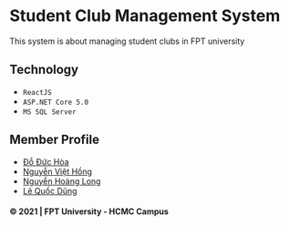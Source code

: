 # Student Club Management System
This system is about managing student clubs in FPT university

## Technology
- `ReactJS`
- `ASP.NET Core 5.0`
- `MS SQL Server`
## Member Profile
- [Đỗ Đức Hòa](https://www.facebook.com/MinOrMaxZee)
- [Nguyễn Việt Hồng](https://www.facebook.com/Pinku0712)
- [Nguyễn Hoàng Long](https://www.facebook.com/long.nguyenhoang.9026040)
- [Lê Quốc Dũng](https://www.facebook.com/quocdung.le.56)

#### © 2021 | FPT University - HCMC Campus
